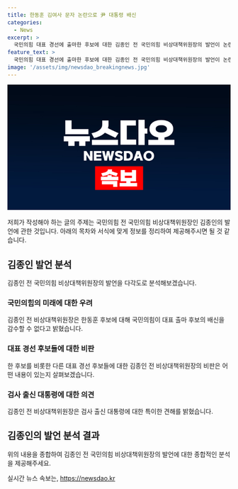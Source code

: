 ```yaml
---
title: 한동훈 김여사 문자 논란으로 尹 대통령 배신
categories:
  - News
excerpt: >
  국민의힘 대표 경선에 출마한 후보에 대한 김종인 전 국민의힘 비상대책위원장의 발언이 논란을 빚고 있다. 김 전 위원장은 해당 후보가 윤석열 대통령을 배신할 수 없다고 주장하며, 다른 후보들에 대해서도 비판을 쏟아냈다. 그는 또한 검사 출신의 대통령에 대해 부정적인 견해를 제시하며 논란을 촉발시켰다. 이에 대한 논란과 비판이 커지고 있다.
feature_text: >
  국민의힘 대표 경선에 출마한 후보에 대한 김종인 전 국민의힘 비상대책위원장의 발언이 논란을 빚고 있다. 김 전 위원장은 해당 후보가 윤석열 대통령을 배신할 수 없다고 주장하며, 다른 후보들에 대해서도 비판을 쏟아냈다. 그는 또한 검사 출신의 대통령에 대해 부정적인 견해를 제시하며 논란을 촉발시켰다. 이에 대한 논란과 비판이 커지고 있다.
image: '/assets/img/newsdao_breakingnews.jpg'
---
```


<p><img src="/assets/img/newsdao_breakingnews.jpg" alt="flaretime 속보" /></p>

<p>저희가 작성해야 하는 글의 주제는 국민의힘 전 국민의힘 비상대책위원장인 김종인의 발언에 관한 것입니다. 아래의 목차와 서식에 맞게 정보를 정리하여 제공해주시면 될 것 같습니다.</p>

<h2>김종인 발언 분석</h2>

<p>김종인 전 국민의힘 비상대책위원장의 발언을 다각도로 분석해보겠습니다.</p>

<h3>국민의힘의 미래에 대한 우려</h3>

<p>김종인 전 비상대책위원장은 한동훈 후보에 대해 국민의힘이 대표 출마 후보의 배신을 감수할 수 없다고 밝혔습니다.</p>

<h3>대표 경선 후보들에 대한 비판</h3>

<p>한 후보를 비롯한 다른 대표 경선 후보들에 대한 김종인 전 비상대책위원장의 비판은 어떤 내용이 있는지 살펴보겠습니다.</p>

<h3>검사 출신 대통령에 대한 의견</h3>

<p>김종인 전 비상대책위원장은 검사 출신 대통령에 대한 특이한 견해를 밝혔습니다.</p>

<h2>김종인의 발언 분석 결과</h2>

<p>위의 내용을 종합하여 김종인 전 국민의힘 비상대책위원장의 발언에 대한 종합적인 분석을 제공해주세요.</p>
실시간 뉴스 속보는, <a href="https://newsdao.kr" rel="dofollow">https://newsdao.kr</a>


